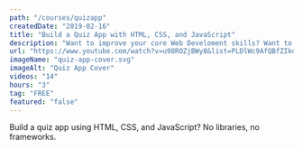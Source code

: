 ```yaml
---
path: "/courses/quizapp"
createdDate: "2019-02-16"
title: "Build a Quiz App with HTML, CSS, and JavaScript"
description: "Want to improve your core Web Develoment skills? Want to improve your knowledge of HTML, CSS, and JavaScript? In this course, you're going to learn how to build a Quiz application without the assistance of libraries or frameworks."
url: "https://www.youtube.com/watch?v=u98ROZjBWy8&list=PLDlWc9AfQBfZIkdVaOQXi1tizJeNJipEx"
imageName: "quiz-app-cover.svg"
imageAlt: "Quiz App Cover"
videos: "14"
hours: "3"
tag: "FREE"
featured: "false"
---
```


Build a quiz app using HTML, CSS, and JavaScript? No libraries, no frameworks.

